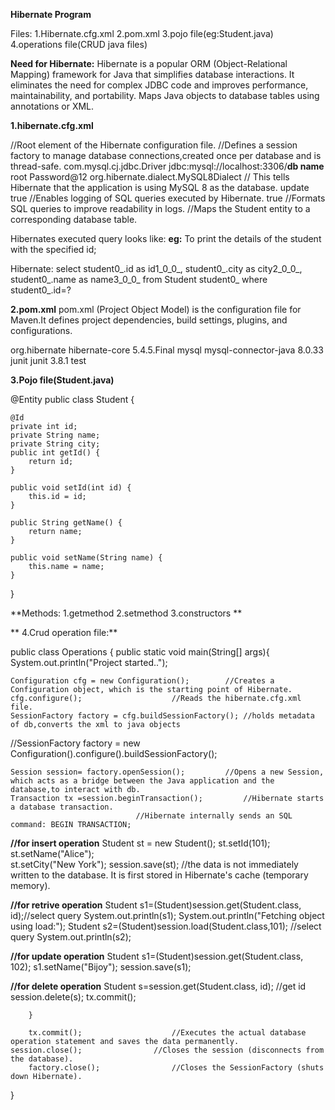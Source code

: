 **Hibernate Program**

Files:
1.Hibernate.cfg.xml
2.pom.xml
3.pojo file(eg:Student.java)
4.operations file(CRUD java files)

**Need for Hibernate:**
Hibernate is a popular ORM (Object-Relational Mapping) framework for Java that simplifies database interactions. It eliminates the need for complex JDBC code and improves performance, maintainability, and portability.
Maps Java objects to database tables using annotations or XML.


**1.hibernate.cfg.xml**

<?xml version="1.0" encoding="UTF-8"?>
<hibernate-configuration>  			//Root element of the Hibernate configuration file. 
<session-factory>         			//Defines a session factory to manage database connections,created once per database and is thread-safe.
<property name="connection.driver_class">com.mysql.cj.jdbc.Driver</property>
<property name="connection.url">jdbc:mysql://localhost:3306/**db name**</property>
<property name="connection.username">root</property>
<property name="connection.password">Password@12</property>
<property name="dialect">org.hibernate.dialect.MySQL8Dialect</property>		 // This tells Hibernate that the application is using MySQL 8 as the database.
<property name="hbm2ddl.auto">update</property>
<property name="show_sql">true</property> 					//Enables logging of SQL queries executed by Hibernate.
<property name="format_sql">true</property> 					//Formats SQL queries to improve readability in logs.
<mapping class="com.mphasis.Hibernate.Student"/>				//Maps the Student entity to a corresponding database table.
</session-factory>
</hibernate-configuration>


Hibernates executed query looks like:
**eg:**
To print the details of the student with the specified id;

Hibernate: 
    select
        student0_.id as id1_0_0_,
        student0_.city as city2_0_0_,
        student0_.name as name3_0_0_ 
    from
        Student student0_ 
    where
        student0_.id=?


**2.pom.xml**
pom.xml (Project Object Model) is the configuration file for Maven.It defines project dependencies, build settings, plugins, and configurations.

<dependencies>
	<!-- https://mvnrepository.com/artifact/org.hibernate/hibernate-core -->
	
<dependency>
    <groupId>org.hibernate</groupId>
    <artifactId>hibernate-core</artifactId>
    <version>5.4.5.Final</version>
</dependency>

 <dependency>
      <groupId>mysql</groupId>
      <artifactId>mysql-connector-java</artifactId>
      <version>8.0.33</version>
 </dependency>
 
<dependency>
      <groupId>junit</groupId>
      <artifactId>junit</artifactId>
      <version>3.8.1</version>
      <scope>test</scope>
</dependency>
</dependencies>



**3.Pojo file(Student.java)**

@Entity
public class Student {

	@Id
	private int id;
	private String name;
	private String city;
 	public int getId() {
		return id;
	}

	public void setId(int id) {
		this.id = id;
	}

	public String getName() {
		return name;
	}

	public void setName(String name) {
		this.name = name;
	}
 }
 
**Methods:
 1.getmethod
 2.setmethod
 3.constructors
**


 ** 4.Crud operation file:**

public class Operations {
	public static void main(String[] args){
	System.out.println("Project started..");

	Configuration cfg = new Configuration(); 		//Creates a Configuration object, which is the starting point of Hibernate.
	cfg.configure();					//Reads the hibernate.cfg.xml file.
	SessionFactory factory = cfg.buildSessionFactory();	//holds metadata of db,converts the xml to java objects
 
//SessionFactory factory = new Configuration().configure().buildSessionFactory();

	Session session= factory.openSession();			//Opens a new Session, which acts as a bridge between the Java application and the database,to interact with db.
	Transaction tx =session.beginTransaction(); 		//Hibernate starts a database transaction.
								//Hibernate internally sends an SQL command: BEGIN TRANSACTION;
**//for insert operation**
        Student st = new Student();
	st.setId(101);        
	st.setName("Alice");   
	st.setCity("New York"); 
	session.save(st);				//the data is not immediately written to the database. It is first stored in Hibernate's cache (temporary memory).
 
**//for retrive operation**
 	 Student s1=(Student)session.get(Student.class, id);//select query
	 System.out.println(s1);
	 System.out.println("Fetching object using load:");
	 Student s2=(Student)session.load(Student.class,101); //select query
	 System.out.println(s2);

**//for update operation**
	Student s1=(Student)session.get(Student.class, 102); 
        s1.setName("Bijoy");
        session.save(s1); 

 **//for delete operation**
 	Student s=session.get(Student.class, id); //get id
        session.delete(s); 
        tx.commit(); 
        				
        }

        tx.commit();					//Executes the actual database operation statement and saves the data permanently.
	session.close();				//Closes the session (disconnects from the database).
        factory.close();				//Closes the SessionFactory (shuts down Hibernate).
}
 


